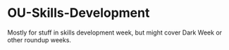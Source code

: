 # OU-Skills-Development

Mostly for stuff in skills development week, but might cover Dark Week or other roundup weeks.
